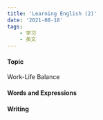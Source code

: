 ```yaml
---
title: 'Learning English (2)'
date: '2021-08-18'
tags:
    - 学习
    - 英文
---
```


#### Topic
Work-Life Balance

#### Words and Expressions

#### Writing